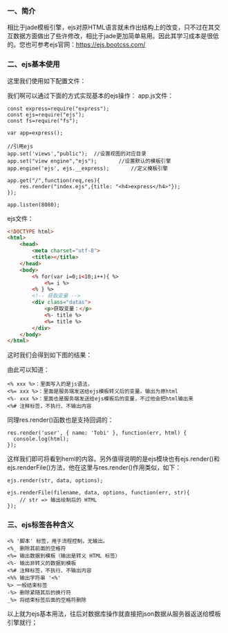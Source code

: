 ### 一、简介

相比于jade模板引擎，ejs对原HTML语言就未作出结构上的改变，只不过在其交互数据方面做出了些许修改，相比于jade更加简单易用。因此其学习成本是很低的。您也可参考ejs官网：https://ejs.bootcss.com/

### 二、ejs基本使用

这里我们使用如下配置文件：

我们啊可以通过下面的方式实现基本的ejs操作：
app.js文件：

```
const express=require("express");
const ejs=require("ejs");
const fs=require("fs");

var app=express();

//引用ejs
app.set('views',"public");	//设置视图的对应目录
app.set("view engine","ejs");		//设置默认的模板引擎
app.engine('ejs', ejs.__express);		//定义模板引擎

app.get("/",function(req,res){
	res.render("index.ejs",{title: "<h4>express</h4>"});
});

app.listen(8080);
```


ejs文件：

```HTML
<!DOCTYPE html>
<html>
	<head>
		<meta charset="utf-8">
		<title></title>
	</head>
	<body>
		<% for(var i=0;i<10;i++){ %>
			<%= i %>
		<% } %>
		<!-- 获取变量 -->
		<div class="datas">
			<p>获取变量：</p>
			<%- title %>
			<%= title %>
		</div>
	</body>
</html>
```

这时我们会得到如下图的结果：

由此可以知道：

```
<% xxx %>：里面写入的是js语法，
<%= xxx %>：里面是服务端发送给ejs模板转义后的变量，输出为原html
<%- xxx %>：里面也是服务端发送给ejs模板后的变量，不过他会把html输出来
<%# 注释标签，不执行、不输出内容
```

同理res.render()函数也是支持回调的：

```
res.render('user', { name: 'Tobi' }, function(err, html) {
  console.log(html);
});
```


这样我们即可将看到heml的内容。另外值得说明的是ejs模块也有ejs.render()和ejs.renderFile()方法，他在这里与res.render()作用类似，如下：

```
ejs.render(str, data, options);

ejs.renderFile(filename, data, options, function(err, str){
    // str => 输出绘制后的 HTML
});
```

### 三、ejs标签各种含义

```
<% '脚本' 标签，用于流程控制，无输出。
<%_ 删除其前面的空格符
<%= 输出数据到模板（输出是转义 HTML 标签）
<%- 输出非转义的数据到模板
<%# 注释标签，不执行、不输出内容
<%% 输出字符串 '<%'
%> 一般结束标签
-%> 删除紧随其后的换行符
_%> 将结束标签后面的空格符删除
```


以上就为ejs基本用法，往后对数据库操作就直接把json数据从服务器返送给模板引擎就行；

